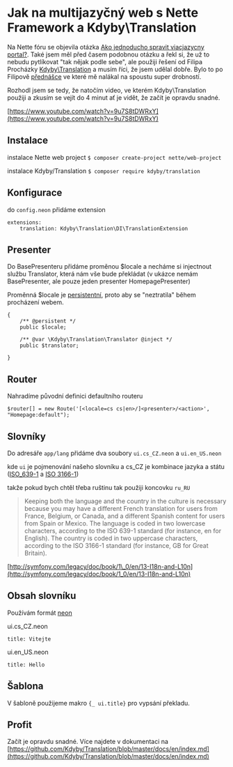# Jak na multijazyčný web s Nette Framework a Kdyby\Translation

Na Nette fóru se objevila otázka [Ako jednoducho spravit viacjazycny portal?](http://forum.nette.org/cs/23649-ako-jednoducho-spravit-viacjazycny-portal). Také jsem měl před časem podobnou otázku a řekl si, že už to nebudu pytlíkovat "tak nějak podle sebe", ale použiji řešení od Filipa Procházky [Kdyby\Translation](https://github.com/Kdyby/Translation) a musím říci, že jsem udělal dobře. Bylo to po Filipově [přednášce](https://www.youtube.com/watch?v=T7vKUwqSOiU) ve které mě nalákal na spoustu super drobností.

Rozhodl jsem se tedy, že natočím video, ve kterém Kdyby\Translation použiji a zkusím se vejít do 4 minut ať je vidět, že začít je opravdu snadné.

[https://www.youtube.com/watch?v=9u7S8tDWRxY](https://www.youtube.com/watch?v=9u7S8tDWRxY)

## Instalace

instalace Nette web project `$ composer create-project nette/web-project`

instalace Kdyby/Translation `$ composer require kdyby/translation`

## Konfigurace

do `config.neon` přidáme extension

```text
extensions:
    translation: Kdyby\Translation\DI\TranslationExtension
```

## Presenter

Do BasePresenteru přidáme proměnou $locale a necháme si injectnout službu Translator, která nám vše bude překládat \(v ukázce nemám BasePresenter, ale pouze jeden presenter HomepagePresenter\)

Proměnná $locale je [persistentní](http://doc.nette.org/cs/presenters#toc-persistentni-parametry), proto aby se "neztratila" během procházení webem.

```text
{
    /** @persistent */
    public $locale;

    /** @var \Kdyby\Translation\Translator @inject */
    public $translator;

}
```

## Router

Nahradíme původní definici defaultního routeru

```text
$router[] = new Route('[<locale=cs cs|en>/]<presenter>/<action>', "Homepage:default");
```

## Slovníky

Do adresáře `app/lang` přidáme dva soubory `ui.cs_CZ.neon` a `ui.en_US.neon`

kde `ui` je pojmenování našeho slovníku a cs\_CZ je kombinace jazyka a státu \([ISO\_639-1](https://cs.wikipedia.org/wiki/Seznam_k%C3%B3d%C5%AF_ISO_639-1) a [ISO 3166-1](https://cs.wikipedia.org/wiki/ISO_3166-1)\)

takže pokud bych chtěl třeba ruštinu tak použiji koncovku `ru_RU`

> Keeping both the language and the country in the culture is necessary because you may have a different French translation for users from France, Belgium, or Canada, and a different Spanish content for users from Spain or Mexico. The language is coded in two lowercase characters, according to the ISO 639-1 standard \(for instance, en for English\). The country is coded in two uppercase characters, according to the ISO 3166-1 standard \(for instance, GB for Great Britain\).

[http://symfony.com/legacy/doc/book/1\_0/en/13-I18n-and-L10n](http://symfony.com/legacy/doc/book/1_0/en/13-I18n-and-L10n)

## Obsah slovníku

Používám formát [neon](http://ne-on.org/)

ui.cs\_CZ.neon

```text
title: Vitejte
```

ui.en\_US.neon

```text
title: Hello
```

## Šablona

V šabloně použijeme makro `{_ ui.title}` pro vypsání překladu.

## Profit

Začít je opravdu snadné. Více najdete v dokumentaci na [https://github.com/Kdyby/Translation/blob/master/docs/en/index.md](https://github.com/Kdyby/Translation/blob/master/docs/en/index.md)


